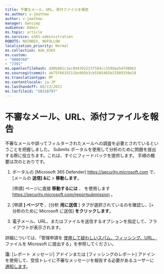 ```yaml
---
title: 不審なメール、URL、添付ファイルを報告
ms.author: v-jmathew
author: v-jmathew
manager: dansimp
audience: Admin
ms.topic: article
ms.service: o365-administration
ROBOTS: NOINDEX, NOFOLLOW
localization_priority: Normal
ms.collection: Adm_O365
ms.custom:
- "9000760"
- "7391"
ms.openlocfilehash: dd8b801c1ec894392223f584cc359dea54fd8062
ms.sourcegitcommit: ab75f66355116e995b3cb5505465b31989339e28
ms.translationtype: MT
ms.contentlocale: ja-JP
ms.lasthandoff: 08/13/2021
ms.locfileid: "58318797"
---
```

# <a name="report-suspicious-emails-urls-or-attachments"></a>不審なメール、URL、添付ファイルを報告

不審なメールや誤ってフィルターされたメールへの調査を必要とされているということを把握しました。 Submits ポータルを使用して分析のために問題を提出する際に役立ちます。これは、すぐにフィードバックを提供します。 手順の概要は次のとおりです。

1. ポータルの [Microsoft 365 Defender] <https://security.microsoft.com> で、[メールの **送信] &に** \> **移動します**。

   [申請] ページに直接 **移動するには** 、 を使用します <https://security.microsoft.com/reportsubmission> 。

2. [申請 **] ページで** 、[分析 **用に送信** ] タブが選択されているのを確認し、[+ 分析のために Microsoft に送信] **をクリックします**。

3. 電子メール、URL、またはファイルを送信するオプションを指定して、フライアウトが表示されます。

詳細については、「管理申請を [使用して疑わしいスパム、フィッシング、URL、](https://docs.microsoft.com/microsoft-365/security/office-365-security/admin-submission)ファイルを Microsoft に提出する」を参照してください。

**注**: [レポート メッセージ] アドインまたは [フィッシングのレポート] アドインを使用して、受信トレイに不審なメッセージを報告する必要があるユーザーに [通知します](https://docs.microsoft.com/microsoft-365/security/office-365-security/enable-the-report-message-add-in)。

